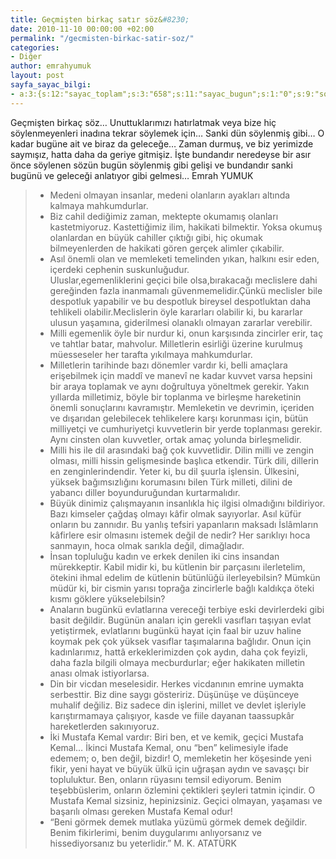 ```yaml
---
title: Geçmişten birkaç satır söz&#8230;
date: 2010-11-10 00:00:00 +02:00
permalink: "/gecmisten-birkac-satir-soz/"
categories:
- Diğer
author: emrahyumuk
layout: post
sayfa_sayac_bilgi:
- a:3:{s:12:"sayac_toplam";s:3:"658";s:11:"sayac_bugun";s:1:"0";s:9:"son_okuma";s:10:"1364906504";}
---
```


Geçmişten birkaç söz&#8230; Unuttuklarımızı hatırlatmak veya bize hiç söylenmeyenleri inadına tekrar söylemek için&#8230; Sanki dün söylenmiş gibi&#8230; O kadar bugüne ait ve biraz da geleceğe&#8230; Zaman durmuş, ve biz yerimizde saymışız, hatta daha da geriye gitmişiz. İşte bundandır neredeyse bir asır önce söylenen sözün bugün söylenmiş gibi gelişi ve bundandır sanki bugünü ve geleceği anlatıyor gibi gelmesi&#8230; Emrah YUMUK

<!--more-->

> *   Medeni olmayan insanlar, medeni olanların ayakları altında kalmaya mahkumdurlar.
> *   Biz cahil dediğimiz zaman, mektepte okumamış olanları kastetmiyoruz. Kastettiğimiz ilim, hakikati bilmektir. Yoksa okumuş olanlardan en büyük cahiller çıktığı gibi, hiç okumak bilmeyenlerden de hakikati gören gerçek alimler çıkabilir.
> *   Asıl önemli olan ve memleketi temelinden yıkan, halkını esir eden, içerdeki cephenin suskunluğudur.  
>     Uluslar,egemenliklerini geçici bile olsa,bırakacağı meclislere dahi gereğinden fazla inanmamalı güvenmemelidir.Çünkü meclisler bile despotluk yapabilir ve bu despotluk bireysel despotluktan daha tehlikeli olabilir.Meclislerin öyle kararları olabilir ki, bu kararlar ulusun yaşamına, giderilmesi olanaklı olmayan zararlar verebilir.
> *   Milli egemenlik öyle bir nurdur ki, onun karşısında zincirler erir, taç ve tahtlar batar, mahvolur. Milletlerin esirliği üzerine kurulmuş müesseseler her tarafta yıkılmaya mahkumdurlar.
> *   Milletlerin tarihinde bazı dönemler vardır ki, belli amaçlara erişebilmek için maddî ve manevî ne kadar kuvvet varsa hepsini bir araya toplamak ve aynı doğrultuya yöneltmek gerekir. Yakın yıllarda milletimiz, böyle bir toplanma ve birleşme hareketinin önemli sonuçlarını kavramıştır. Memleketin ve devrimin, içeriden ve dışarıdan gelebilecek tehlikelere karşı korunması için, bütün milliyetçi ve cumhuriyetçi kuvvetlerin bir yerde toplanması gerekir. Aynı cinsten olan kuvvetler, ortak amaç yolunda birleşmelidir.
> *   Milli his ile dil arasındaki bağ çok kuvvetlidir. Dilin milli ve zengin olması, milli hissin gelişmesinde başlıca etkendir. Türk dili, dillerin en zenginlerindendir. Yeter ki, bu dil şuurla işlensin. Ülkesini, yüksek bağımsızlığını korumasını bilen Türk milleti, dilini de yabancı diller boyunduruğundan kurtarmalıdır.
> *   Büyük dinimiz çalışmayanın insanlıkla hiç ilgisi olmadığını bildiriyor. Bazı kimseler çağdaş olmayı kâfir olmak sayıyorlar. Asıl küfür onların bu zannıdır. Bu yanlış tefsiri yapanların maksadı İslâmların kâfirlere esir olmasını istemek değil de nedir? Her sarıklıyı hoca sanmayın, hoca olmak sarıkla değil, dimağladır.
> *   İnsan topluluğu kadın ve erkek denilen iki cins insandan mürekkeptir. Kabil midir ki, bu kütlenin bir parçasını ilerletelim, ötekini ihmal edelim de kütlenin bütünlüğü ilerleyebilsin? Mümkün müdür ki, bir cismin yarısı toprağa zincirlerle bağlı kaldıkça öteki kısmı göklere yükselebilsin?
> *   Anaların bugünkü evlatlarına vereceği terbiye eski devirlerdeki gibi basit değildir. Bugünün anaları için gerekli vasıfları taşıyan evlat yetiştirmek, evlatlarını bugünkü hayat için faal bir uzuv haline koymak pek çok yüksek vasıflar taşımalarına bağlıdır. Onun için kadınlarımız, hattâ erkeklerimizden çok aydın, daha çok feyizli, daha fazla bilgili olmaya mecburdurlar; eğer hakikaten milletin anası olmak istiyorlarsa.
> *   Din bir vicdan meselesidir. Herkes vicdanının emrine uymakta serbesttir. Biz dine saygı gösteririz. Düşünüşe ve düşünceye muhalif değiliz. Biz sadece din işlerini, millet ve devlet işleriyle karıştırmamaya çalışıyor, kasde ve fiile dayanan taassupkâr hareketlerden sakınıyoruz.
> *   İki Mustafa Kemal vardır: Biri ben, et ve kemik, geçici Mustafa Kemal&#8230; İkinci Mustafa Kemal, onu &#8220;ben&#8221; kelimesiyle ifade edemem; o, ben değil, bizdir! O, memleketin her köşesinde yeni fikir, yeni hayat ve büyük ülkü için uğraşan aydın ve savaşçı bir topluluktur. Ben, onların rüyasını temsil ediyorum. Benim teşebbüslerim, onların özlemini çektikleri şeyleri tatmin içindir. O Mustafa Kemal sizsiniz, hepinizsiniz. Geçici olmayan, yaşaması ve başarılı olması gereken Mustafa Kemal odur!
> *   &#8220;Beni görmek demek mutlaka yüzümü görmek demek değildir. Benim fikirlerimi, benim duygularımı anlıyorsanız ve hissediyorsanız bu yeterlidir.&#8221;
> M. K. ATATÜRK